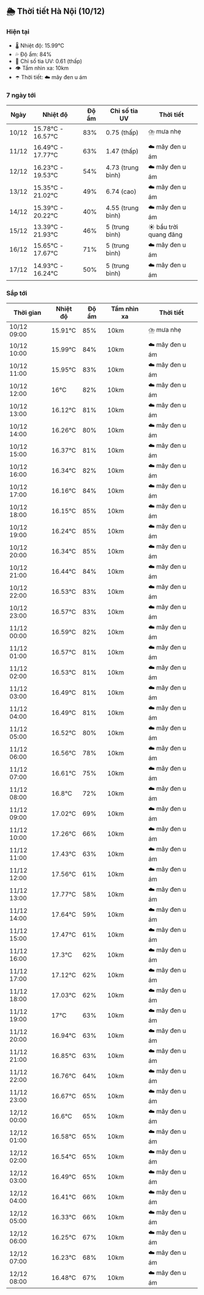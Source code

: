 ## 🌦️ Thời tiết Hà Nội (10/12)

### Hiện tại

- 🌡️ Nhiệt độ: 15.99℃
- 💦 Độ ẩm: 84%
- 🌟 Chỉ số tia UV: 0.61 (thấp)
- 👁️ Tầm nhìn xa: 10km
- ☂️ Thời tiết: ☁️ mây đen u ám

### 7 ngày tới

| Ngày | Nhiệt độ | Độ ẩm | Chỉ số tia UV | Thời tiết |
| --- | --- | --- | --- | --- |
| 10/12 | 15.78℃ - 16.57℃ | 83% | 0.75 (thấp) | ⛈️ mưa nhẹ |
| 11/12 | 16.49℃ - 17.77℃ | 63% | 1.47 (thấp) | ☁️ mây đen u ám |
| 12/12 | 16.23℃ - 19.53℃ | 54% | 4.73 (trung bình) | ☁️ mây đen u ám |
| 13/12 | 15.35℃ - 21.02℃ | 49% | 6.74 (cao) | ☁️ mây đen u ám |
| 14/12 | 15.39℃ - 20.22℃ | 40% | 4.55 (trung bình) | ☁️ mây đen u ám |
| 15/12 | 13.39℃ - 21.93℃ | 46% | 5 (trung bình) | ☀️ bầu trời quang đãng |
| 16/12 | 15.65℃ - 17.67℃ | 71% | 5 (trung bình) | ☁️ mây đen u ám |
| 17/12 | 14.93℃ - 16.24℃ | 50% | 5 (trung bình) | ☁️ mây đen u ám |

### Sắp tới

| Thời gian | Nhiệt độ | Độ ẩm | Tầm nhìn xa | Thời tiết |
| --- | --- | --- | --- | --- |
| 10/12 09:00 | 15.91℃ | 85% | 10km | ⛈️ mưa nhẹ |
| 10/12 10:00 | 15.99℃ | 84% | 10km | ☁️ mây đen u ám |
| 10/12 11:00 | 15.95℃ | 83% | 10km | ☁️ mây đen u ám |
| 10/12 12:00 | 16℃ | 82% | 10km | ☁️ mây đen u ám |
| 10/12 13:00 | 16.12℃ | 81% | 10km | ☁️ mây đen u ám |
| 10/12 14:00 | 16.26℃ | 80% | 10km | ☁️ mây đen u ám |
| 10/12 15:00 | 16.37℃ | 81% | 10km | ☁️ mây đen u ám |
| 10/12 16:00 | 16.34℃ | 82% | 10km | ☁️ mây đen u ám |
| 10/12 17:00 | 16.16℃ | 84% | 10km | ☁️ mây đen u ám |
| 10/12 18:00 | 16.15℃ | 85% | 10km | ☁️ mây đen u ám |
| 10/12 19:00 | 16.24℃ | 85% | 10km | ☁️ mây đen u ám |
| 10/12 20:00 | 16.34℃ | 85% | 10km | ☁️ mây đen u ám |
| 10/12 21:00 | 16.44℃ | 84% | 10km | ☁️ mây đen u ám |
| 10/12 22:00 | 16.53℃ | 83% | 10km | ☁️ mây đen u ám |
| 10/12 23:00 | 16.57℃ | 83% | 10km | ☁️ mây đen u ám |
| 11/12 00:00 | 16.59℃ | 82% | 10km | ☁️ mây đen u ám |
| 11/12 01:00 | 16.57℃ | 81% | 10km | ☁️ mây đen u ám |
| 11/12 02:00 | 16.53℃ | 81% | 10km | ☁️ mây đen u ám |
| 11/12 03:00 | 16.49℃ | 81% | 10km | ☁️ mây đen u ám |
| 11/12 04:00 | 16.49℃ | 81% | 10km | ☁️ mây đen u ám |
| 11/12 05:00 | 16.52℃ | 80% | 10km | ☁️ mây đen u ám |
| 11/12 06:00 | 16.56℃ | 78% | 10km | ☁️ mây đen u ám |
| 11/12 07:00 | 16.61℃ | 75% | 10km | ☁️ mây đen u ám |
| 11/12 08:00 | 16.8℃ | 72% | 10km | ☁️ mây đen u ám |
| 11/12 09:00 | 17.02℃ | 69% | 10km | ☁️ mây đen u ám |
| 11/12 10:00 | 17.26℃ | 66% | 10km | ☁️ mây đen u ám |
| 11/12 11:00 | 17.43℃ | 63% | 10km | ☁️ mây đen u ám |
| 11/12 12:00 | 17.56℃ | 61% | 10km | ☁️ mây đen u ám |
| 11/12 13:00 | 17.77℃ | 58% | 10km | ☁️ mây đen u ám |
| 11/12 14:00 | 17.64℃ | 59% | 10km | ☁️ mây đen u ám |
| 11/12 15:00 | 17.47℃ | 61% | 10km | ☁️ mây đen u ám |
| 11/12 16:00 | 17.3℃ | 62% | 10km | ☁️ mây đen u ám |
| 11/12 17:00 | 17.12℃ | 62% | 10km | ☁️ mây đen u ám |
| 11/12 18:00 | 17.03℃ | 62% | 10km | ☁️ mây đen u ám |
| 11/12 19:00 | 17℃ | 63% | 10km | ☁️ mây đen u ám |
| 11/12 20:00 | 16.94℃ | 63% | 10km | ☁️ mây đen u ám |
| 11/12 21:00 | 16.85℃ | 63% | 10km | ☁️ mây đen u ám |
| 11/12 22:00 | 16.76℃ | 64% | 10km | ☁️ mây đen u ám |
| 11/12 23:00 | 16.67℃ | 65% | 10km | ☁️ mây đen u ám |
| 12/12 00:00 | 16.6℃ | 65% | 10km | ☁️ mây đen u ám |
| 12/12 01:00 | 16.58℃ | 65% | 10km | ☁️ mây đen u ám |
| 12/12 02:00 | 16.54℃ | 65% | 10km | ☁️ mây đen u ám |
| 12/12 03:00 | 16.49℃ | 65% | 10km | ☁️ mây đen u ám |
| 12/12 04:00 | 16.41℃ | 66% | 10km | ☁️ mây đen u ám |
| 12/12 05:00 | 16.33℃ | 66% | 10km | ☁️ mây đen u ám |
| 12/12 06:00 | 16.25℃ | 67% | 10km | ☁️ mây đen u ám |
| 12/12 07:00 | 16.23℃ | 68% | 10km | ☁️ mây đen u ám |
| 12/12 08:00 | 16.48℃ | 67% | 10km | ☁️ mây đen u ám |
